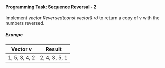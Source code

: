 #### Programming Task: Sequence Reversal - 2 ####

Implement *vector<int> Reversed(const vector<int>& v)* to return a copy of v with the numbers reversed.

##### Exampe #####

|           Vector v             |            Result              |
|:------------------------------:|:------------------------------:|
| 1, 5, 3, 4, 2                  | 2, 4, 3, 5, 1                  |